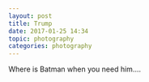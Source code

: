 ```yaml
---
layout: post
title: Trump
date: 2017-01-25 14:34
topic: photography
categories: photography
---
```

Where is Batman when you need him....
